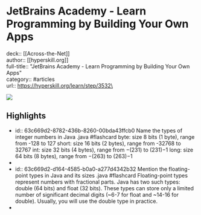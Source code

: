 # JetBrains Academy - Learn Programming by Building Your Own Apps

deck:: [[Across-the-Net]]\
author:: [[hyperskill.org]]\
full-title:: "JetBrains Academy - Learn Programming by Building Your Own Apps"\
category:: #articles\
url:: https://hyperskill.org/learn/step/3532\

![](https://readwise-assets.s3.amazonaws.com/static/images/article4.6bc1851654a0.png)
## Highlights
- id:: 63c669d2-8782-436b-8260-00bda43ffcb0
   Name the types of integer numbers in Java .java #flashcard 
    byte: size 8 bits (1 byte), range from -128 to 127
     short: size 16 bits (2 bytes), range from -32768 to 32767
     int: size 32 bits (4 bytes), range from −(231) to (231)−1
     long: size 64 bits (8 bytes), range from −(263) to (263)−1
-
- id:: 63c669d2-d164-4585-b0a0-a277d4342b32
   Mention the floating-point types in Java and its sizes .java #flashcard 
    Floating-point types represent numbers with fractional parts. Java has two such types: double (64 bits) and float (32 bits). These types can store only a limited number of significant decimal digits (~6-7 for float and ~14-16 for double). Usually, you will use the double type in practice.
-